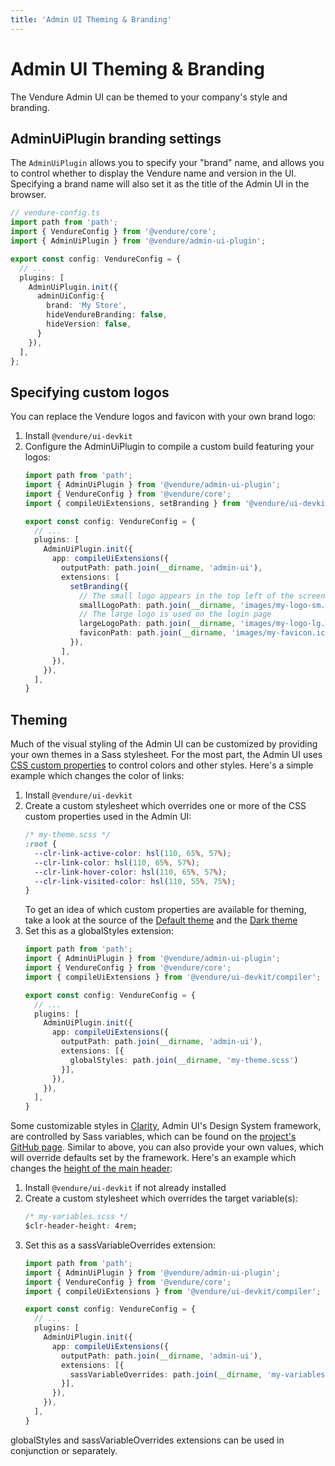 ```yaml
---
title: 'Admin UI Theming & Branding'
---
```


# Admin UI Theming & Branding

The Vendure Admin UI can be themed to your company's style and branding.
    
## AdminUiPlugin branding settings

The `AdminUiPlugin` allows you to specify your "brand" name, and allows you to control whether to display the Vendure name and version in the UI. Specifying a brand name will also set it as the title of the Admin UI in the browser.

```TypeScript
// vendure-config.ts
import path from 'path';
import { VendureConfig } from '@vendure/core';
import { AdminUiPlugin } from '@vendure/admin-ui-plugin';

export const config: VendureConfig = {
  // ...
  plugins: [
    AdminUiPlugin.init({
      adminUiConfig:{
        brand: 'My Store',
        hideVendureBranding: false,
        hideVersion: false,
      }
    }),
  ],
};
```

## Specifying custom logos

You can replace the Vendure logos and favicon with your own brand logo:

1. Install `@vendure/ui-devkit`
2. Configure the AdminUiPlugin to compile a custom build featuring your logos:
    ```TypeScript
    import path from 'path';
    import { AdminUiPlugin } from '@vendure/admin-ui-plugin';
    import { VendureConfig } from '@vendure/core';
    import { compileUiExtensions, setBranding } from '@vendure/ui-devkit/compiler';
    
    export const config: VendureConfig = {
      // ...
      plugins: [
        AdminUiPlugin.init({
          app: compileUiExtensions({
            outputPath: path.join(__dirname, 'admin-ui'),
            extensions: [
              setBranding({
                // The small logo appears in the top left of the screen  
                smallLogoPath: path.join(__dirname, 'images/my-logo-sm.png'),
                // The large logo is used on the login page  
                largeLogoPath: path.join(__dirname, 'images/my-logo-lg.png'),
                faviconPath: path.join(__dirname, 'images/my-favicon.ico'),
              }),
            ],
          }),
        }),
      ],
    }
    ```

## Theming

Much of the visual styling of the Admin UI can be customized by providing your own themes in a Sass stylesheet. For the most part, the Admin UI uses [CSS custom properties](https://developer.mozilla.org/en-US/docs/Web/CSS/--*) to control colors and other styles. Here's a simple example which changes the color of links:

1. Install `@vendure/ui-devkit`
2. Create a custom stylesheet which overrides one or more of the CSS custom properties used in the Admin UI:
    ```css
    /* my-theme.scss */
    :root {
      --clr-link-active-color: hsl(110, 65%, 57%);
      --clr-link-color: hsl(110, 65%, 57%);
      --clr-link-hover-color: hsl(110, 65%, 57%);
      --clr-link-visited-color: hsl(110, 55%, 75%);
    }
    ```
   To get an idea of which custom properties are available for theming, take a look at the source of the [Default theme](https://github.com/vendure-ecommerce/vendure/tree/master/packages/admin-ui/src/lib/static/styles/theme/default.scss) and the [Dark theme](https://github.com/vendure-ecommerce/vendure/tree/master/packages/admin-ui/src/lib/static/styles/theme/dark.scss)
3. Set this as a globalStyles extension:   
    ```TypeScript
    import path from 'path';
    import { AdminUiPlugin } from '@vendure/admin-ui-plugin';
    import { VendureConfig } from '@vendure/core';
    import { compileUiExtensions } from '@vendure/ui-devkit/compiler';
    
    export const config: VendureConfig = {
      // ...
      plugins: [
        AdminUiPlugin.init({
          app: compileUiExtensions({
            outputPath: path.join(__dirname, 'admin-ui'),
            extensions: [{
              globalStyles: path.join(__dirname, 'my-theme.scss')
            }],
          }),
        }),
      ],
    }
    ```

Some customizable styles in [Clarity](https://clarity.design/), Admin UI's Design System framework, are controlled by Sass variables, which can be found on the [project's GitHub page](https://github.com/vmware-clarity/ng-clarity/blob/689a572344149aea90df1676eae04479795754f3/projects/angular/src/utils/_variables.clarity.scss). Similar to above, you can also provide your own values, which will override defaults set by the framework. Here's an example which changes the [height of the main header](https://github.com/vmware-clarity/ng-clarity/blob/689a572344149aea90df1676eae04479795754f3/projects/angular/src/layout/main-container/_variables.header.scss#L10):

1. Install `@vendure/ui-devkit` if not already installed
2. Create a custom stylesheet which overrides the target variable(s):
    ```css
    /* my-variables.scss */
    $clr-header-height: 4rem;
    ```
3. Set this as a sassVariableOverrides extension:
    ```TypeScript
    import path from 'path';
    import { AdminUiPlugin } from '@vendure/admin-ui-plugin';
    import { VendureConfig } from '@vendure/core';
    import { compileUiExtensions } from '@vendure/ui-devkit/compiler';

    export const config: VendureConfig = {
      // ...
      plugins: [
        AdminUiPlugin.init({
          app: compileUiExtensions({
            outputPath: path.join(__dirname, 'admin-ui'),
            extensions: [{
              sassVariableOverrides: path.join(__dirname, 'my-variables.scss')
            }],
          }),
        }),
      ],
    }
    ```

globalStyles and sassVariableOverrides extensions can be used in conjunction or separately.
